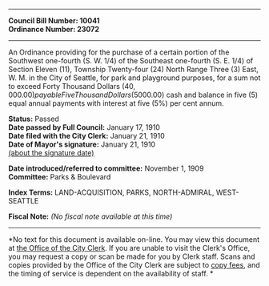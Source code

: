 * * * * *  
  
**Council Bill Number: [](#h0)[](#h2)10041**   
**Ordinance Number: 23072**  
  
* * * * *  
  
An Ordinance providing for the purchase of a certain portion of the Southwest one-fourth (S. W. 1/4) of the Southeast one-fourth (S. E. 1/4) of Section Eleven (11), Township Twenty-four (24) North Range Three (3) East, W. M. in the City of Seattle, for park and playground purposes, for a sum not to exceed Forty Thousand Dollars ($40,000.00) payable Five Thousand Dollars ($5000.00) cash and balance in five (5) equal annual payments with interest at five (5%) per cent annum.  
  
**Status:** Passed   
**Date passed by Full Council:** January 17, 1910   
**Date filed with the City Clerk:** January 21, 1910   
**Date of Mayor's signature:** January 21, 1910   
[(about the signature date)](/~public/approvaldate.htm)   
  
  
**Date introduced/referred to committee:** November 1, 1909   
**Committee:** Parks & Boulevard   
  
**Index Terms:** LAND-ACQUISITION, PARKS, NORTH-ADMIRAL, WEST-SEATTLE  
  
**Fiscal Note:** *(No fiscal note available at this time)*  
  
* * * * *  
  
*No text for this document is available on-line. You may view this document at [the Office of the City Clerk](http://www.seattle.gov/leg/clerk/contactUs.htm). If you are unable to visit the Clerk's Office, you may request a copy or scan be made for you by Clerk staff. Scans and copies provided by the Office of the City Clerk are subject to [copy fees](http://clerk.seattle.gov/~public/clerkfees.htm), and the timing of service is dependent on the availability of staff. *  
  
  
